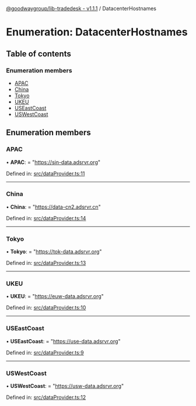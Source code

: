 [@goodwaygroup/lib-tradedesk - v1.1.1](../README.md) / DatacenterHostnames

# Enumeration: DatacenterHostnames

## Table of contents

### Enumeration members

- [APAC](datacenterhostnames.md#apac)
- [China](datacenterhostnames.md#china)
- [Tokyo](datacenterhostnames.md#tokyo)
- [UKEU](datacenterhostnames.md#ukeu)
- [USEastCoast](datacenterhostnames.md#useastcoast)
- [USWestCoast](datacenterhostnames.md#uswestcoast)

## Enumeration members

### APAC

• **APAC**: = "https://sin-data.adsrvr.org"

Defined in: [src/dataProvider.ts:11](https://github.com/GoodwayGroup/lib-tradedesk/blob/0a7142d/src/dataProvider.ts#L11)

___

### China

• **China**: = "https://data-cn2.adsrvr.cn"

Defined in: [src/dataProvider.ts:14](https://github.com/GoodwayGroup/lib-tradedesk/blob/0a7142d/src/dataProvider.ts#L14)

___

### Tokyo

• **Tokyo**: = "https://tok-data.adsrvr.org"

Defined in: [src/dataProvider.ts:13](https://github.com/GoodwayGroup/lib-tradedesk/blob/0a7142d/src/dataProvider.ts#L13)

___

### UKEU

• **UKEU**: = "https://euw-data.adsrvr.org"

Defined in: [src/dataProvider.ts:10](https://github.com/GoodwayGroup/lib-tradedesk/blob/0a7142d/src/dataProvider.ts#L10)

___

### USEastCoast

• **USEastCoast**: = "https://use-data.adsrvr.org"

Defined in: [src/dataProvider.ts:9](https://github.com/GoodwayGroup/lib-tradedesk/blob/0a7142d/src/dataProvider.ts#L9)

___

### USWestCoast

• **USWestCoast**: = "https://usw-data.adsrvr.org"

Defined in: [src/dataProvider.ts:12](https://github.com/GoodwayGroup/lib-tradedesk/blob/0a7142d/src/dataProvider.ts#L12)
